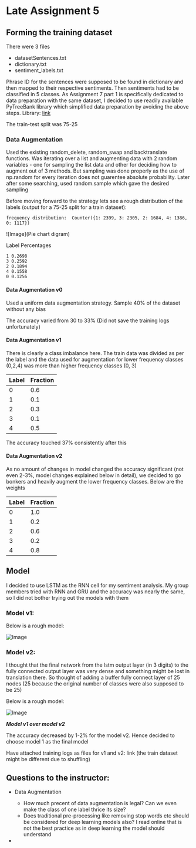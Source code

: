 # Late Assignment 5 


## Forming the training dataset

There were 3 files
- datasetSentences.txt
- dictionary.txt
- sentiment_labels.txt

Phrase ID for the sentences were supposed to be found in dictionary and then mapped to their respective sentiments. Then sentiments had to be classified in 5 classes.
As Assignment 7 part 1 is specifically dedicated to data preparation with the same dataset, I decided to use readily available PyTreeBank library which simplified data preparation
by avoiding the above steps. Library: [link](https://github.com/JonathanRaiman/pytreebank/tree/master/pytreebank)

The train-test split was 75-25

### Data Augmentation


Used the existing random_delete, random_swap and backtranslate functions. Was iterating over a list and augmenting data with 2 random variables - one for 
sampling the list data and other for deciding how to augment out of 3 methods. But sampling was done properly as the use of np.random for every iteration
does not guarentee absolute probability. Later after some searching, used random.sample which gave the desired sampling


Before moving forward to the strategy lets see a rough distribution of the labels (output for a 75-25 split for a train dataset):

``` frequency distribution:  Counter({1: 2399, 3: 2305, 2: 1684, 4: 1386, 0: 1117}) ```

![Image](Pie chart digram)

Label Percentages

```
1 0.2698
3 0.2592
2 0.1894
4 0.1558
0 0.1256
```


#### Data Augmentation v0

Used a uniform data augmentation strategy. Sample 40% of the dataset without any bias

The accuracy varied from 30 to 33% (Did not save the training logs unfortunately)

#### Data Augmentation v1

There is clearly a class imbalance here. The train data was divided as per the label and the data used for augmentation for lower frequency classes (0,2,4) was more than higher frequency classes (0, 3)

| Label       | Fraction    |
| ----------- | ----------- |
| 0           | 0.6         |
| 1           | 0.1         |
| 2           | 0.3         |
| 3           | 0.1         |
| 4           | 0.5         |

The accuracy touched 37% consistently after this

#### Data Augmentation v2

As no amount of changes in model changed the accuracy significant (not even 2-3%, model changes explained below in detail), we decided to go bonkers and heavily augment the lower frequency classes. Below are the weights

| Label       | Fraction    |
| ----------- | ----------- |
| 0           | 1.0         |
| 1           | 0.2         |
| 2           | 0.6         |
| 3           | 0.2         |
| 4           | 0.8         |


## Model

I decided to use LSTM as the RNN cell for my sentiment analysis. My group members tried with RNN and GRU and the accuracy was nearly the same, so I did not bother trying out the models with them

### Model v1: 

Below is a rough model:

![Image]()

### Model v2: 

I thought that the final network from the lstm output layer (in 3 digits) to the fully connected output layer was very dense and something might be lost in translation there. So thought of adding a buffer fully connect layer of 25 nodes (25 because the original number of classes were also supposed to be 25)

Below is a rough model:

![Image]()

___Model v1 over model v2___

The accuracy decreased by 1-2% for the model v2. Hence decided to choose model 1 as the final model

Have attached training logs as files for v1 and v2: link (the train dataset might be different due to shuffling)














## Questions to the instructor:

- Data Augmentation
  - How much precent of data augmentation is legal? Can we even make the class of one label thrice its size?
  - Does traditional pre-processing like removing stop words etc should be considered for deep learning models also? I read online that is not the best practice as in deep learning the model should understand

- 








